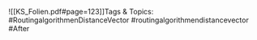 
![[KS_Folien.pdf#page=123]]Tags & Topics:
   #RoutingalgorithmenDistanceVector
   #routingalgorithmendistancevector
   #After